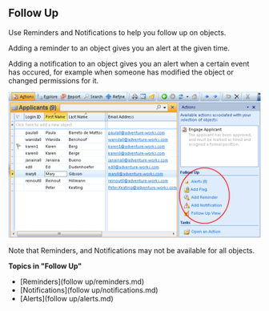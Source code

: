 ## Follow Up

Use Reminders and Notifications to help you follow up on objects.

Adding a reminder to an object gives you an alert at the given time.

Adding a notification to an object gives you an alert when a certain event has occured, for example when someone has modified the object or changed permissions for it.

![ID6300796DF00A4C7A.IDB6DF4FD32B814FEB.png](media/ID6300796DF00A4C7A.IDB6DF4FD32B814FEB.png)

Note that Reminders, and Notifications may not be available for all objects.

**Topics in "Follow Up"**
* [Reminders](follow up/reminders.md)
* [Notifications](follow up/notifications.md)
* [Alerts](follow up/alerts.md)